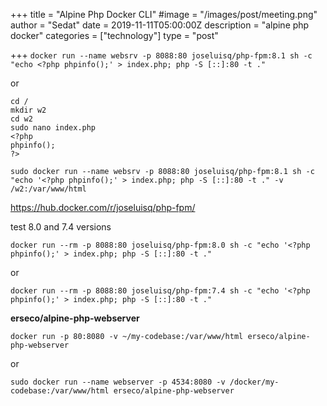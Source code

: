 +++
title = "Alpine Php Docker CLI"
#image = "/images/post/meeting.png"
author = "Sedat"
date = 2019-11-11T05:00:00Z
description = "alpine php docker"
categories = ["technology"]
type = "post"

+++
`docker run --name websrv -p 8088:80 joseluisq/php-fpm:8.1 sh -c "echo <?php phpinfo();' > index.php; php -S [::]:80 -t ."`

or

```
cd /
mkdir w2
cd w2
sudo nano index.php
<?php
phpinfo();
?>

sudo docker run --name websrv -p 8088:80 joseluisq/php-fpm:8.1 sh -c "echo '<?php phpinfo();' > index.php; php -S [::]:80 -t ." -v /w2:/var/www/html
```

https://hub.docker.com/r/joseluisq/php-fpm/

test 8.0 and 7.4 versions

`docker run --rm -p 8088:80 joseluisq/php-fpm:8.0 sh -c "echo '<?php phpinfo();' > index.php; php -S [::]:80 -t ."`

or

`docker run --rm -p 8088:80 joseluisq/php-fpm:7.4 sh -c "echo '<?php phpinfo();' > index.php; php -S [::]:80 -t ."`

**erseco/alpine-php-webserver**

`docker run -p 80:8080 -v ~/my-codebase:/var/www/html erseco/alpine-php-webserver`

or

`sudo docker run --name webserver -p 4534:8080 -v /docker/my-codebase:/var/www/html erseco/alpine-php-webserver`





